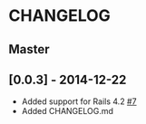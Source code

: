 # CHANGELOG

## Master

## [0.0.3] - 2014-12-22

- Added support for Rails 4.2 [#7](https://github.com/heroku/rails_serve_static_assets/pull/7)
- Added CHANGELOG.md
